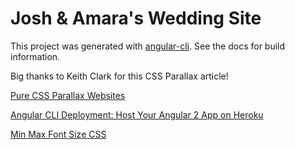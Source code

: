 # Josh & Amara's Wedding Site

This project was generated with [angular-cli](https://github.com/angular/angular-cli). See the docs for build information.

Big thanks to Keith Clark for this CSS Parallax article!

[Pure CSS Parallax Websites](http://keithclark.co.uk/articles/pure-css-parallax-websites/)

[Angular CLI Deployment: Host Your Angular 2 App on Heroku](https://medium.com/@ryanchenkie_40935/angular-cli-deployment-host-your-angular-2-app-on-heroku-3f266f13f352#.ug2yxfgxe)

[Min Max Font Size CSS](https://github.com/nathanford/min-max-font-size)